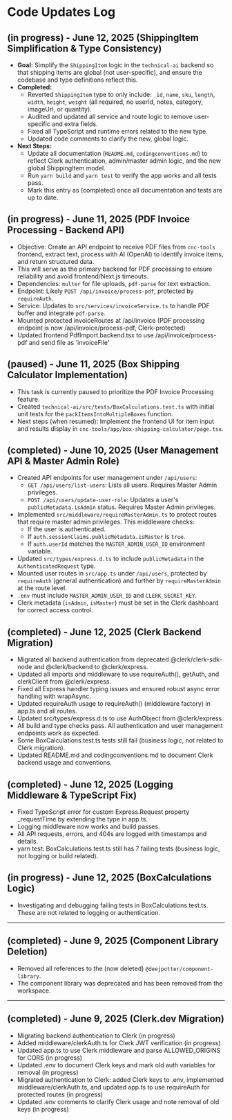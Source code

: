 # Code Updates Log

## (in progress) - June 12, 2025 (ShippingItem Simplification & Type Consistency)

- **Goal:** Simplify the `ShippingItem` logic in the `technical-ai` backend so that shipping items are global (not user-specific), and ensure the codebase and type definitions reflect this.
- **Completed:**
  - Reverted `ShippingItem` type to only include: `_id`, `name`, `sku`, `length`, `width`, `height`, `weight` (all required, no userId, notes, category, imageUrl, or quantity).
  - Audited and updated all service and route logic to remove user-specific and extra fields.
  - Fixed all TypeScript and runtime errors related to the new type.
  - Updated code comments to clarify the new, global logic.
- **Next Steps:**
  - Update all documentation (`README.md`, `codingconventions.md`) to reflect Clerk authentication, admin/master admin logic, and the new global ShippingItem model.
  - Run `yarn build` and `yarn test` to verify the app works and all tests pass.
  - Mark this entry as (completed) once all documentation and tests are up to date.

## (in progress) - June 11, 2025 (PDF Invoice Processing - Backend API)

- Objective: Create an API endpoint to receive PDF files from `cnc-tools` frontend, extract text, process with AI (OpenAI) to identify invoice items, and return structured data.
- This will serve as the primary backend for PDF processing to ensure reliability and avoid frontend/Next.js timeouts.
- Dependencies: `multer` for file uploads, `pdf-parse` for text extraction.
- Endpoint: Likely `POST /api/invoice/process-pdf`, protected by `requireAuth`.
- Service: Updates to `src/services/invoiceService.ts` to handle PDF buffer and integrate `pdf-parse`.
- Mounted protected invoiceRoutes at /api/invoice (PDF processing endpoint is now /api/invoice/process-pdf, Clerk-protected)
- Updated frontend PdfImport.backend.tsx to use /api/invoice/process-pdf and send file as 'invoiceFile'

## (paused) - June 11, 2025 (Box Shipping Calculator Implementation)

- This task is currently paused to prioritize the PDF Invoice Processing feature.
- Created `technical-ai/src/tests/BoxCalculations.test.ts` with initial unit tests for the `packItemsIntoMultipleBoxes` function.
- Next steps (when resumed): Implement the frontend UI for item input and results display in `cnc-tools/app/box-shipping-calculator/page.tsx`.

## (completed) - June 10, 2025 (User Management API & Master Admin Role)

- Created API endpoints for user management under `/api/users`:
  - `GET /api/users/list-users`: Lists all users. Requires Master Admin privileges.
  - `POST /api/users/update-user-role`: Updates a user's `publicMetadata.isAdmin` status. Requires Master Admin privileges.
- Implemented `src/middleware/requireMasterAdmin.ts` to protect routes that require master admin privileges. This middleware checks:
  - If the user is authenticated.
  - If `auth.sessionClaims.publicMetadata.isMaster` is `true`.
  - If `auth.userId` matches the `MASTER_ADMIN_USER_ID` environment variable.
- Updated `src/types/express.d.ts` to include `publicMetadata` in the `AuthenticatedRequest` type.
- Mounted user routes in `src/app.ts` under `/api/users`, protected by `requireAuth` (general authentication) and further by `requireMasterAdmin` at the route level.
- `.env` must include `MASTER_ADMIN_USER_ID` and `CLERK_SECRET_KEY`.
- Clerk metadata (`isAdmin`, `isMaster`) must be set in the Clerk dashboard for correct access control.

## (completed) - June 12, 2025 (Clerk Backend Migration)

- Migrated all backend authentication from deprecated @clerk/clerk-sdk-node and @clerk/backend to @clerk/express.
- Updated all imports and middleware to use requireAuth(), getAuth, and clerkClient from @clerk/express.
- Fixed all Express handler typing issues and ensured robust async error handling with wrapAsync.
- Updated requireAuth usage to requireAuth() (middleware factory) in app.ts and all routes.
- Updated src/types/express.d.ts to use AuthObject from @clerk/express.
- All build and type checks pass. All authentication and user management endpoints work as expected.
- Some BoxCalculations.test.ts tests still fail (business logic, not related to Clerk migration).
- Updated README.md and codingconventions.md to document Clerk backend usage and conventions.

## (completed) - June 12, 2025 (Logging Middleware & TypeScript Fix)

- Fixed TypeScript error for custom Express.Request property _requestTime by extending the type in app.ts.
- Logging middleware now works and build passes.
- All API requests, errors, and 404s are logged with timestamps and details.
- yarn test: BoxCalculations.test.ts still has 7 failing tests (business logic, not logging or build related).

## (in progress) - June 12, 2025 (BoxCalculations Logic)

- Investigating and debugging failing tests in BoxCalculations.test.ts. These are not related to logging or authentication.

---

## (completed) - June 9, 2025 (Component Library Deletion)

- Removed all references to the (now deleted) `@deejpotter/component-library`.
- The component library was deprecated and has been removed from the workspace.

---

## (completed) - June 9, 2025 (Clerk.dev Migration)

- Migrating backend authentication to Clerk (in progress)
- Added middleware/clerkAuth.ts for Clerk JWT verification (in progress)
- Updated app.ts to use Clerk middleware and parse ALLOWED_ORIGINS for CORS (in progress)
- Updated .env to document Clerk keys and mark old auth variables for removal (in progress)
- Migrated authentication to Clerk: added Clerk keys to .env, implemented middleware/clerkAuth.ts, and updated app.ts to use requireAuth for protected routes (in progress)
- Updated .env comments to clarify Clerk usage and note removal of old keys (in progress)
